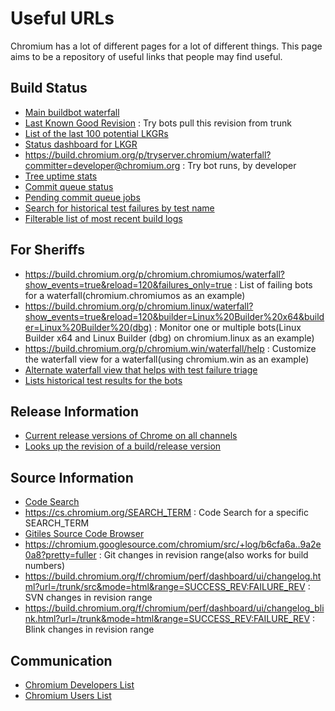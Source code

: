 # Useful URLs

Chromium has a lot of different pages for a lot of different things.
This page aims to be a repository of useful links that people may find useful.

## Build Status

* [Main buildbot waterfall](https://build.chromium.org/p/chromium/console)
* [Last Known Good Revision](http://chromium-status.appspot.com/lkgr) : Try bots pull this revision from trunk
* [List of the last 100 potential LKGRs](http://chromium-status.appspot.com/revisions)
* [Status dashboard for LKGR](https://build.chromium.org/p/chromium/lkgr-status/)
* https://build.chromium.org/p/tryserver.chromium/waterfall?committer=developer@chromium.org : Try bot runs, by developer
* [Tree uptime stats](https://chromium-status.appspot.com/status_viewer)
* [Commit queue status](https://chromium-cq-status.appspot.com)
* [Pending commit queue jobs](https://codereview.chromium.org/search?closed=3&commit=2&limit=50)
* [Search for historical test failures by test name](https://chromium-build-logs.appspot.com/)
* [Filterable list of most recent build logs](https://chromium-build-logs.appspot.com/list)

## For Sheriffs

* https://build.chromium.org/p/chromium.chromiumos/waterfall?show_events=true&reload=120&failures_only=true : List of failing bots for a waterfall(chromium.chromiumos as an example)
* https://build.chromium.org/p/chromium.linux/waterfall?show_events=true&reload=120&builder=Linux%20Builder%20x64&builder=Linux%20Builder%20(dbg) : Monitor one or multiple bots(Linux Builder x64 and Linux Builder (dbg) on chromium.linux as an example)
* https://build.chromium.org/p/chromium.win/waterfall/help : Customize the waterfall view for a waterfall(using chromium.win as an example)
* [Alternate waterfall view that helps with test failure triage](https://chromium-sheriffing.appspot.com)
* [Lists historical test results for the bots](https://test-results.appspot.com/dashboards/flakiness_dashboard.html)

## Release Information

* [Current release versions of Chrome on all channels](https://omahaproxy.appspot.com/viewer)
* [Looks up the revision of a build/release version](https://omahaproxy.appspot.com/)

## Source Information

* [Code Search](https://cs.chromium.org/)
* https://cs.chromium.org/SEARCH_TERM : Code Search for a specific SEARCH\_TERM
* [Gitiles Source Code Browser](https://chromium.googlesource.com/chromium/src/)
* https://chromium.googlesource.com/chromium/src/+log/b6cfa6a..9a2e0a8?pretty=fuller : Git changes in revision range(also works for build numbers)
* https://build.chromium.org/f/chromium/perf/dashboard/ui/changelog.html?url=/trunk/src&mode=html&range=SUCCESS_REV:FAILURE_REV : SVN changes in revision range
* https://build.chromium.org/f/chromium/perf/dashboard/ui/changelog_blink.html?url=/trunk&mode=html&range=SUCCESS_REV:FAILURE_REV : Blink changes in revision range

## Communication

* [Chromium Developers List](https://groups.google.com/a/chromium.org/group/chromium-dev/topics)
* [Chromium Users List](https://groups.google.com/a/chromium.org/group/chromium-discuss/topics)
